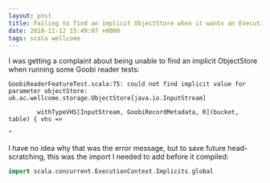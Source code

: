 ```yaml
---
layout: post
title: Failing to find an implicit ObjectStore when it wants an ExecutionContext
date: 2018-11-12 15:49:07 +0000
tags: scala wellcome
---
```


I was getting a complaint about being unable to find an implicit ObjectStore when running some Goobi reader tests:

```
GoobiReaderFeatureTest.scala:75: could not find implicit value for parameter objectStore: uk.ac.wellcome.storage.ObjectStore[java.io.InputStream]

        withTypeVHS[InputStream, GoobiRecordMetadata, R](bucket, table) { vhs =>
                                                                        ^
```

I have no idea why that was the error message, but to save future head-scratching, this was the import I needed to add before it compiled:

```scala
import scala.concurrent.ExecutionContext.Implicits.global
```
